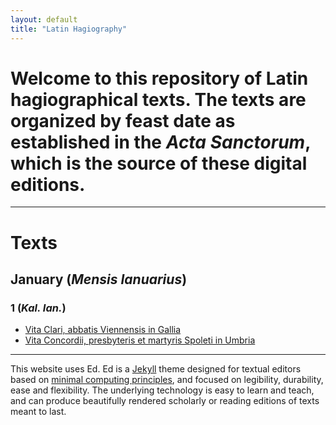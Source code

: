 ```yaml
---
layout: default
title: "Latin Hagiography"
---
```


# Welcome to this repository of Latin hagiographical texts. The texts are organized by feast date as established in the *Acta Sanctorum*, which is the source of these digital editions. 


---


# Texts

## January (*Mensis Ianuarius*)

### 1 (*Kal. Ian.*)

- [Vita Clari, abbatis Viennensis in Gallia](https://cjkoepke1.github.io/tutorial/texts/vita-clari/)
- [Vita Concordii, presbyteris et martyris Spoleti in Umbria](https://cjkoepke1.github.io/tutorial/texts/vita-concordii/)

---

This website uses Ed. Ed is a [Jekyll](https://jekyllrb.com/) theme designed for textual editors based on [minimal computing principles](http://go-dh.github.io/mincomp/), and focused on legibility, durability, ease and flexibility. The underlying technology is easy to learn and teach, and can produce beautifully rendered scholarly or reading editions of texts meant to last.

